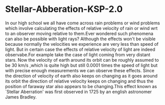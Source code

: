 # Stellar-Abberation-KSP-2.0
In our high school we all have come across rain problems or wind problems which involve calculating the effects of relative velocity of rain or wind wrt to an observer moving relative to them.Ever wondered such phenomena can also be possible with light rays? Although the effects won't be visible because normally the velocities we experience are very less than speed of light. But in certain case the effects of relative velocity of light are indeed observabe.For example take the case of light coming from very distant stars. Now the velocity of earth around its orbit can be roughly assumed to be 30 km/s ,which is quite high but still 0.0001 times the speed of light  but with precise enough measurements we can observe these effects. Since the direction of velocity of earth also keeps on changing as it goes around its orbit the direction of relative velocity keeps on changing and thus the position of faraway star also appears to be changing.This effect known as `Stellar Aberration' was first observed in 1725 by an english astronomer James Bradley.
